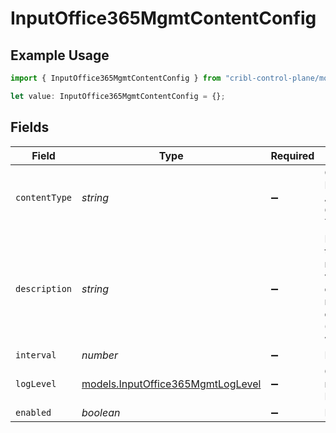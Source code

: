 # InputOffice365MgmtContentConfig

## Example Usage

```typescript
import { InputOffice365MgmtContentConfig } from "cribl-control-plane/models";

let value: InputOffice365MgmtContentConfig = {};
```

## Fields

| Field                                                                                       | Type                                                                                        | Required                                                                                    | Description                                                                                 |
| ------------------------------------------------------------------------------------------- | ------------------------------------------------------------------------------------------- | ------------------------------------------------------------------------------------------- | ------------------------------------------------------------------------------------------- |
| `contentType`                                                                               | *string*                                                                                    | :heavy_minus_sign:                                                                          | Office 365 Management Activity API Content Type                                             |
| `description`                                                                               | *string*                                                                                    | :heavy_minus_sign:                                                                          | If interval type is minutes the value entered must evenly divisible by 60 or save will fail |
| `interval`                                                                                  | *number*                                                                                    | :heavy_minus_sign:                                                                          | N/A                                                                                         |
| `logLevel`                                                                                  | [models.InputOffice365MgmtLogLevel](../models/inputoffice365mgmtloglevel.md)                | :heavy_minus_sign:                                                                          | Collector runtime Log Level                                                                 |
| `enabled`                                                                                   | *boolean*                                                                                   | :heavy_minus_sign:                                                                          | N/A                                                                                         |
